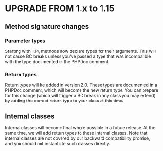 # UPGRADE FROM 1.x to 1.15

## Method signature changes

### Parameter types

Starting with 1.14, methods now declare types for their arguments. This will not
cause BC breaks unless you've passed a type that was incompatible with the type
documented in the PHPDoc comment. 

### Return types

Return types will be added in version 2.0. These types are documented in a
PHPDoc comment, which will become the new return type. You can prepare for this
change (which will trigger a BC break in any class you may extend) by adding the
correct return type to your class at this time.

## Internal classes

Internal classes will become final where possible in a future release. At the
same time, we will add return types to these internal classes. Note that
internal classes are not covered by our backward compatibility promise, and you
should not instantiate such classes directly.

